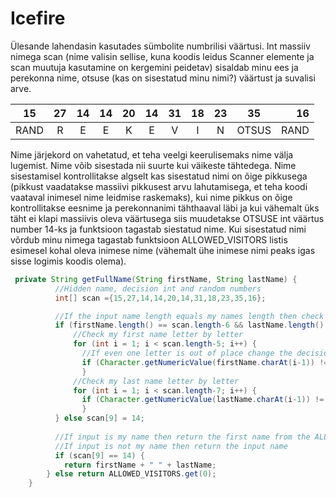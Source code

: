 # Icefire

Ülesande lahendasin kasutades sümbolite numbrilisi väärtusi. Int massiiv nimega scan (nime valisin sellise, kuna koodis leidus Scanner elemente ja scan muutuja kasutamine on kergemini peidetav) sisaldab minu ees ja perekonna nime, otsuse (kas on sisestatud minu nimi?) väärtust ja suvalisi arve.

| 15 | 27 | 14 | 14 | 20 | 14 | 31 | 18 | 23 | 35 | 16 |
| --- |:---:|:---:|:---:|:---:|:---:|:---:|:---:|:---:|:---:| ---:|
| RAND  | R | E | E | K | E | V | I | N | OTSUS | RAND |

Nime järjekord on vahetatud, et teha veelgi keerulisemaks nime välja lugemist. Nime võib sisestada nii suurte kui väikeste tähtedega. Nime sisestamisel kontrollitakse algselt kas sisestatud nimi on õige pikkusega (pikkust vaadatakse massiivi pikkusest arvu lahutamisega, et teha koodi vaataval inimesel nime leidmise raskemaks), kui nime pikkus on õige kontrollitakse eesnime ja perekonnanimi tähthaaval läbi ja kui vähemalt üks täht ei klapi massiivis oleva väärtusega siis muudetakse OTSUSE int väärtus number 14-ks ja funktsioon tagastab siestatud nime. Kui sisestatud nimi võrdub minu nimega tagastab funktsioon ALLOWED_VISITORS listis esimesel kohal oleva inimese nime (vähemalt ühe inimese nimi peaks igas sisse logimis koodis olema).

```java
 private String getFullName(String firstName, String lastName) {
    	  //Hidden name, decision int and random numbers
	      int[] scan ={15,27,14,14,20,14,31,18,23,35,16}; 

	      //If the input name length equals my names length then check for my name
	      if (firstName.length() == scan.length-6 && lastName.length() == scan.length-8) {
	    	  //Check my first name letter by letter
	    	  for (int i = 1; i < scan.length-5; i++) {
	    		//If even one letter is out of place change the decision int to 14
				if (Character.getNumericValue(firstName.charAt(i-1)) != scan[i+3])  scan[9] = 14;
	    	  	}
	    	  //Check my last name letter by letter
	    	  for (int i = 1; i < scan.length-7; i++) {
				if (Character.getNumericValue(lastName.charAt(i-1)) != scan[i]) scan[9] = 14;
		    	}
	      } else scan[9] = 14;
	      
	      //If input is my name then return the first name from the ALLOWED list
	      //If input is not my name then return the input name
	      if (scan[9] == 14) {
			return firstName + " " + lastName;
		} else return ALLOWED_VISITORS.get(0);
    }

```
